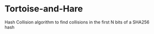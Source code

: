 # Tortoise-and-Hare
Hash Collision algorithm to find collisions in the first N bits of a SHA256 hash
